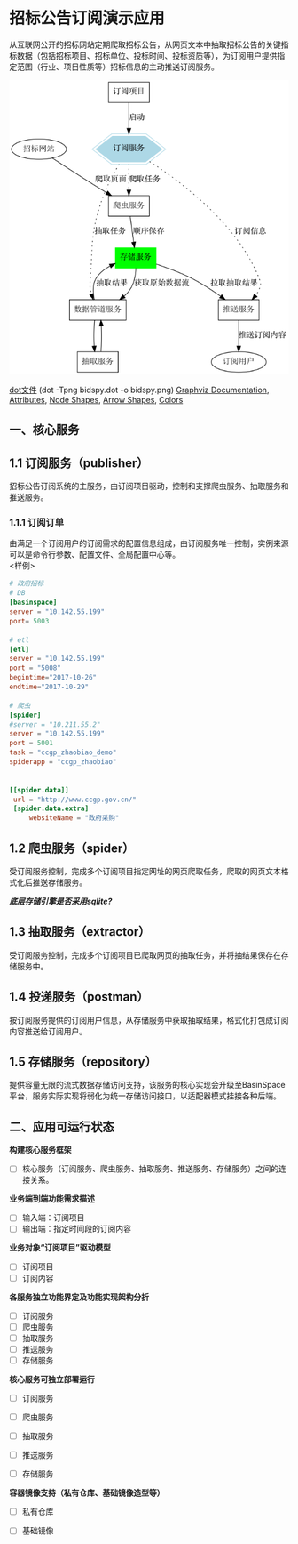 # 招标公告订阅演示应用

从互联网公开的招标网站定期爬取招标公告，从网页文本中抽取招标公告的关键指标数据（包括招标项目、招标单位、投标时间、投标资质等），为订阅用户提供指定范围（行业、项目性质等）招标信息的主动推送订阅服务。

![](/assets/bidspy.png)

[dot文件](https://www.gitbook.com/book/basinspace/basin-space-knowledges/edit#/edit/master/bidspy.dot?_k=qqf2tx) \(dot -Tpng bidspy.dot -o bidspy.png\) [Graphviz Documentation](http://www.graphviz.org/Documentation.php), [Attributes](http://www.graphviz.org/content/attrs), [Node Shapes](http://www.graphviz.org/content/node-shapes#html), [Arrow Shapes](http://www.graphviz.org/content/arrow-shapes), [Colors](http://www.graphviz.org/content/color-names)

## 一、核心服务

## 1.1 订阅服务（publisher）

招标公告订阅系统的主服务，由订阅项目驱动，控制和支撑爬虫服务、抽取服务和推送服务。

### 1.1.1 订阅订单

由满足一个订阅用户的订阅需求的配置信息组成，由订阅服务唯一控制，实例来源可以是命令行参数、配置文件、全局配置中心等。  
&lt;样例&gt;

```toml
# 政府招标
# DB
[basinspace]
server = "10.142.55.199"
port= 5003

# etl
[etl]
server = "10.142.55.199"
port = "5008"
begintime="2017-10-26"
endtime="2017-10-29"

# 爬虫
[spider]
#server = "10.211.55.2"
server = "10.142.55.199"
port = 5001
task = "ccgp_zhaobiao_demo"
spiderapp = "ccgp_zhaobiao"


[[spider.data]]
 url = "http://www.ccgp.gov.cn/"
 [spider.data.extra]
     websiteName = "政府采购"
```

## 1.2 爬虫服务（spider）

受订阅服务控制，完成多个订阅项目指定网址的网页爬取任务，爬取的网页文本格式化后推送存储服务。

_**底层存储引擎是否采用sqlite?**_

## 1.3 抽取服务（extractor）

受订阅服务控制，完成多个订阅项目已爬取网页的抽取任务，并将抽结果保存在存储服务中。

## 1.4 投递服务（postman）

按订阅服务提供的订阅用户信息，从存储服务中获取抽取结果，格式化打包成订阅内容推送给订阅用户。

## 1.5 存储服务（repository）

提供容量无限的流式数据存储访问支持，该服务的核心实现会升级至BasinSpace平台，服务实际实现将弱化为统一存储访问接口，以适配器模式挂接各种后端。

## 二、应用可运行状态

**构建核心服务框架**

* [ ] 核心服务（订阅服务、爬虫服务、抽取服务、推送服务、存储服务）之间的连接关系。

**业务端到端功能需求描述**

* [ ] 输入端：订阅项目
* [ ] 输出端：指定时间段的订阅内容

**业务对象“订阅项目”驱动模型**

* [ ] 订阅项目
* [ ] 订阅内容

**各服务独立功能界定及功能实现架构分折**

* [ ] 订阅服务
* [ ] 爬虫服务
* [ ] 抽取服务
* [ ] 推送服务
* [ ] 存储服务

**核心服务可独立部署运行**

* [ ] 订阅服务

* [ ] 爬虫服务

* [ ] 抽取服务

* [ ] 推送服务

* [ ] 存储服务

**容器镜像支持（私有仓库、基础镜像造型等）**

* [ ] 私有仓库
* [ ] 基础镜像



